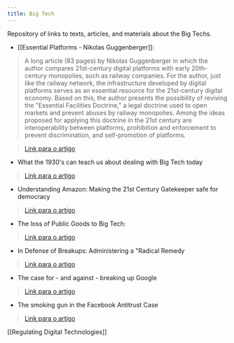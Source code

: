 ```yaml
--- 
title: Big Tech
---
```


Repository of links to texts, articles, and materials about the Big Techs.


- [[Essential Platforms - Nikolas Guggenberger]]:

> A long article (83 pages) by Nikolas Guggenberger in which the author compares 21st-century digital platforms with early 20th-century monopolies, such as railway companies.
For the author, just like the railway network, the infrastructure developed by digital platforms serves as an essential resource for the 21st-century digital economy.
> Based on this, the author presents the possibility of reviving the "Essential Facilities Doctrine," a legal doctrine used to open markets and prevent abuses by railway monopolies. Among the ideas proposed for applying this doctrine in the 21st century are interoperability between platforms, prohibition and enforcement to prevent discrimination, and self-promotion of platforms.

> <a href="https://papers.ssrn.com/sol3/papers.cfm?abstract_id=3703361">Link para o artigo</a>



- What the 1930's can teach us about dealing with Big Tech today
> <a href="https://www.technologyreview.com/2020/06/17/1003316/what-the-1930s-can-teach-us-about-dealing-with-big-tech-today/">Link para o artigo</a>



- Understanding Amazon: Making the 21st Century Gatekeeper safe for democracy
> <a href="https://www.economicliberties.us/our-work/understanding-amazon-making-the-21st-century-gatekeeper-safe-for-democracy/#">Link para o artigo</a>



- The loss of Public Goods to Big Tech:
> <a href="https://www.noemamag.com/the-loss-of-public-goods-to-big-tech/">Link para o artigo</a>



- In Defense of Breakups: Administering a "Radical Remedy
> <a href="https://www.cornelllawreview.org/2020/11/10/in-defense-of-breakups-administering-a-radical-remedy/">Link para o artigo</a>



- The case for - and against - breaking up Google
> <a href="https://www.vox.com/recode/22360547/google-antitrust-regulation-land-of-the-giants-empire-david-cicilline-larry-page-sergey-brin">Link para o artigo</a>



- The smoking gun in the Facebook Antitrust Case
> <a href="https://www.wired.com/story/facebook-ftc-antitrust-case-smoking-gun/">Link para o artigo</a>

[[Regulating Digital Technologies]]

